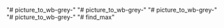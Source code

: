 "# picture_to_wb-grey-" 
"# picture_to_wb-grey-" 
"# picture_to_wb-grey-" 
"# picture_to_wb-grey-" 
"# find_max" 
